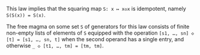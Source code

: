 This law implies that the squaring map `S: x ↦ x◇x` is idempotent, namely `S(S(x)) = S(x)`.

The free magma on some set `S` of generators for this law consists of finite non-empty lists of elements of `S` equipped with the operation `[s1, …, sn] ◇ [t] = [s1, …, sn, t]` when the second operand has a single entry, and otherwise `_ ◇ [t1, …, tm] = [tm, tm]`.
